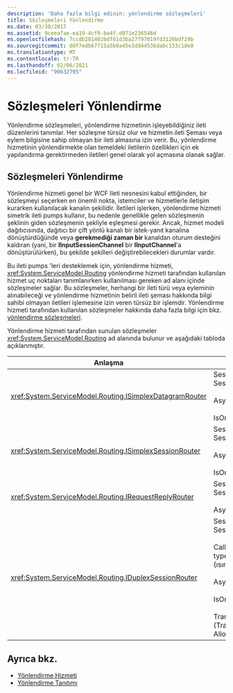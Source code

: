 ```yaml
---
description: 'Daha fazla bilgi edinin: yönlendirme sözleşmeleri'
title: Sözleşmeleri Yönlendirme
ms.date: 03/30/2017
ms.assetid: 9ceea7ae-ea19-4cf9-ba4f-d071e236546d
ms.openlocfilehash: 7ccdb281402bdf61d3ba27f97019fd3126bdf29b
ms.sourcegitcommit: ddf7edb67715a5b9a45e3dd44536dabc153c1de0
ms.translationtype: MT
ms.contentlocale: tr-TR
ms.lasthandoff: 02/06/2021
ms.locfileid: "99632795"
---
```

# <a name="routing-contracts"></a>Sözleşmeleri Yönlendirme

Yönlendirme sözleşmeleri, yönlendirme hizmetinin işleyebildiğiniz ileti düzenlerini tanımlar.  Her sözleşme türsüz olur ve hizmetin ileti Şeması veya eylem bilgisine sahip olmayan bir ileti almasına izin verir. Bu, yönlendirme hizmetinin yönlendirmekte olan temeldeki iletilerin özellikleri için ek yapılandırma gerektirmeden iletileri genel olarak yol açmasına olanak sağlar.  
  
## <a name="routing-contracts"></a>Sözleşmeleri Yönlendirme  

 Yönlendirme hizmeti genel bir WCF Ileti nesnesini kabul ettiğinden, bir sözleşmeyi seçerken en önemli nokta, istemciler ve hizmetlerle iletişim kurarken kullanılacak kanalın şekilidir. İletileri işlerken, yönlendirme hizmeti simetrik ileti pumps kullanır, bu nedenle genellikle gelen sözleşmenin şeklinin giden sözleşmenin şekliyle eşleşmesi gerekir. Ancak, hizmet modeli dağıtıcısında, dağıtıcı bir çift yönlü kanalı bir istek-yanıt kanalına dönüştürdüğünde veya **gerekmediği zaman bir** kanaldan oturum desteğini kaldıran (yani, bir **IInputSessionChannel** bir **IInputChannel**'a dönüştürülürken), bu şekilde şekilleri değiştirebilecekleri durumlar vardır.  
  
 Bu ileti pumps 'leri desteklemek için, yönlendirme hizmeti, <xref:System.ServiceModel.Routing> yönlendirme hizmeti tarafından kullanılan hizmet uç noktaları tanımlanırken kullanılması gereken ad alanı içinde sözleşmeler sağlar. Bu sözleşmeler, herhangi bir ileti türü veya eyleminin alınabileceği ve yönlendirme hizmetinin belirli ileti şeması hakkında bilgi sahibi olmayan iletileri işlemesine izin veren türsüz bir işlemdir. Yönlendirme hizmeti tarafından kullanılan sözleşmeler hakkında daha fazla bilgi için bkz. [yönlendirme sözleşmeleri](routing-contracts.md).  
  
 Yönlendirme hizmeti tarafından sunulan sözleşmeler <xref:System.ServiceModel.Routing> ad alanında bulunur ve aşağıdaki tabloda açıklanmıştır.  
  
|Anlaşma|Şekil|Kanal şekli|  
|--------------|-----------|-------------------|  
|<xref:System.ServiceModel.Routing.ISimplexDatagramRouter>|SessionMode = SessionMode. Allowed<br /><br /> Asyncmodel = true<br /><br /> IsOneWay = true|IInputChannel-> IOutputChannel|  
|<xref:System.ServiceModel.Routing.ISimplexSessionRouter>|SessionMode = SessionMode. Required<br /><br /> Asyncmodel = true<br /><br /> IsOneWay = true|IInputSessionChannel-> IOutputSessionChannel|  
|<xref:System.ServiceModel.Routing.IRequestReplyRouter>|SessionMode = SessionMode. Allowed<br /><br /> Asyncmodel = true|IReplyChannel destekleyen desteklenecektir-> IRequestChannel|  
|<xref:System.ServiceModel.Routing.IDuplexSessionRouter>|SessionMode = SessionMode. Required<br /><br /> CallbackContract = typeof (ısımplexsession)<br /><br /> Asyncmodel = true<br /><br /> IsOneWay = true<br /><br /> TransactionFlow (TransactionFlowOption. Allowed)|IDuplexSessionChannel-> IDuplexSessionChannel|  
  
## <a name="see-also"></a>Ayrıca bkz.

- [Yönlendirme Hizmeti](routing-service.md)
- [Yönlendirme Tanıtımı](routing-introduction.md)
